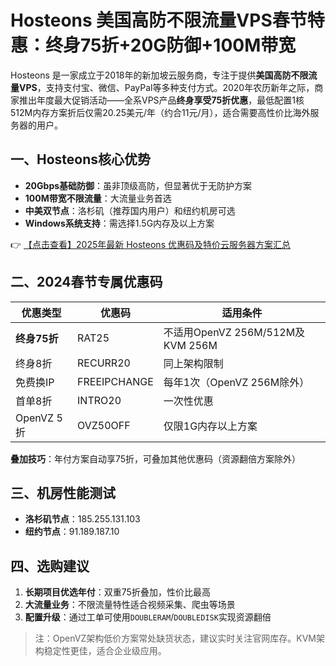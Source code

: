 # Hosteons 美国高防不限流量VPS春节特惠：终身75折+20G防御+100M带宽

Hosteons 是一家成立于2018年的新加坡云服务商，专注于提供**美国高防不限流量VPS**，支持支付宝、微信、PayPal等多种支付方式。2020年农历新年之际，商家推出年度最大促销活动——全系VPS产品**终身享受75折优惠**，最低配置1核512M内存方案折后仅需20.25美元/年（约合11元/月），适合需要高性价比海外服务器的用户。

## 一、Hosteons核心优势
- **20Gbps基础防御**：虽非顶级高防，但显著优于无防护方案
- **100M带宽不限流量**：大流量业务首选
- **中美双节点**：洛杉矶（推荐国内用户）和纽约机房可选
- **Windows系统支持**：需选择1.5G内存及以上方案

👉 [【点击查看】2025年最新 Hosteons 优惠码及特价云服务器方案汇总](https://bit.ly/hosteons)

## 二、2024春节专属优惠码
| 优惠类型 | 优惠码 | 适用条件 |
|---------|--------|----------|
| **终身75折** | RAT25 | 不适用OpenVZ 256M/512M及KVM 256M |
| 终身8折 | RECURR20 | 同上架构限制 |
| 免费换IP | FREEIPCHANGE | 每年1次（OpenVZ 256M除外） |
| 首单8折 | INTRO20 | 一次性优惠 |
| OpenVZ 5折 | OVZ50OFF | 仅限1G内存以上方案 |

**叠加技巧**：年付方案自动享75折，可叠加其他优惠码（资源翻倍方案除外）

## 三、机房性能测试
- **洛杉矶节点**：185.255.131.103
- **纽约节点**：91.189.187.10

## 四、选购建议
1. **长期项目优选年付**：双重75折叠加，性价比最高
2. **大流量业务**：不限流量特性适合视频采集、爬虫等场景
3. **配置升级**：通过工单可使用`DOUBLERAM`/`DOUBLEDISK`实现资源翻倍

> 注：OpenVZ架构低价方案常处缺货状态，建议实时关注官网库存。KVM架构稳定性更佳，适合企业级应用。